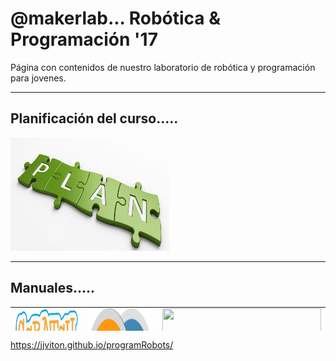 # @makerlab... Robótica & Programación '17

Página con contenidos de nuestro laboratorio de robótica y programación para jovenes.
<hr  />
<h2>Planificación del curso.....</h2>
<a href="https://github.com/jjviton/programRobots/blob/master/programacion/planGeneral_2.pdf">
  <img src="imagenes/plan.png" alt="planificacion"  width="254" height="181"  class="imgcenter">
</a>


<hr  />
<h2>Manuales.....</h2>

<table style="height: 38px;" width="459">
<tbody>
<tr>

<td><a href="https://github.com/jjviton/programRobots/tree/master/Manuales">
  <img src="imagenes/logo-scratch.png" alt="HTML tutorial" width="254" height="181">
</a></td>

<td><a href="Manuales/Manual_S4A.pdf">
<img src="imagenes/s4a.png" alt="" width="254" height="181" />
</a></td>

<td><img src="https://www.arduino.cc/new_home/assets/illu-arduino-UNO.png" alt="" width="254" height="181" /></td>


</tr>

<tr>
<td><img src="https://html5-editor.net/tinymce/plugins/emoticons/img/smiley-foot-in-mouth.gif" alt="foot-in-mouth" /></td>
<td>  
<a href="https://scratch-io.wikispaces.com/">
  <img src="https://scratch-io.wikispaces.com/file/view/20150413_140712.jpg/547109164/656x372/20150413_140712.jpg" alt="Scratch IO shield" width="250" height="150">
</a>


</td>
<td>&nbsp;</td>
</tr>
</tbody>
</table>





https://jjviton.github.io/programRobots/
